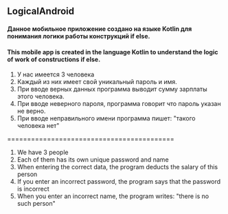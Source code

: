 ## LogicalAndroid

#### Данное мобильное приложение создано на языке Kotlin для понимания логики работы конструкций if else.<br>
#### This mobile app is created in the language Kotlin to understand the logic of work of constructions if else.<br>
1. У нас имеется 3 человека<br>
2. Каждый из них имеет свой уникальный пароль и имя.<br>
3. При вводе верных данных программа выводит сумму зарплаты этого человека. <br>
4. При вводе неверного пароля, программа говорит что пароль указан не верно.<br>
5. При вводе неправильного имени программа пишет: "такого человека нет"
   
==========================================

1. We have 3 people<br>
2. Each of them has its own unique password and name<br>
3. When entering the correct data, the program deducts the salary of this person<br>
4. If you enter an incorrect password, the program says that the password is incorrect<br>
5. When you enter an incorrect name, the program writes: "there is no such person"<br>
